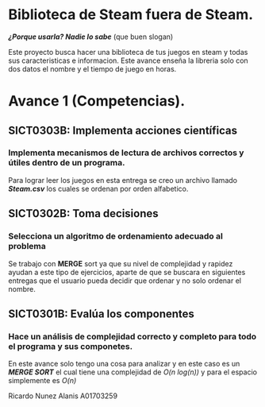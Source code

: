 # Biblioteca de Steam fuera de Steam.
***¿Porque usarla? Nadie lo sabe*** (que buen slogan)

Este proyecto busca hacer una biblioteca de tus juegos en steam y todas sus caracteristicas e informacion. Este avance enseña la libreria solo con dos datos el nombre y el tiempo de juego en horas.

# Avance 1 (Competencias).
## SICT0303B: Implementa acciones científicas
### Implementa mecanismos de lectura de archivos correctos y útiles dentro de un programa.
Para lograr leer los juegos en esta entrega se creo un archivo llamado ***Steam.csv*** los cuales se ordenan por orden alfabetico.

## SICT0302B: Toma decisiones
### Selecciona un algoritmo de ordenamiento adecuado al problema
Se trabajo con **MERGE** sort ya que su nivel de complejidad y rapidez ayudan a este tipo de ejercicios, aparte de que se buscara en siguientes entregas que el usuario pueda decidir que ordenar y no solo ordenar el nombre.

## SICT0301B: Evalúa los componentes
### Hace un análisis de complejidad correcto y completo para todo el programa y sus componetes.
En este avance solo tengo una cosa para analizar y en este caso es un ***MERGE SORT*** el cual tiene una complejidad de *O(n log(n))* y para el espacio simplemente es *O(n)*

Ricardo Nunez Alanis  A01703259
